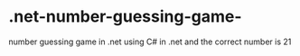 # .net-number-guessing-game-
number guessing game in .net using C# in .net and the correct number is 21
